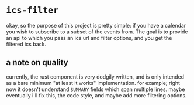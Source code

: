 # `ics-filter`

okay, so the purpose of this project is pretty simple: if you have a calendar you wish to subscribe
to a subset of the events from. The goal is to provide an api to which you pass an ics url and
filter options, and you get the filtered ics back.

## a note on quality

currently, the rust component is very dodgily written, and is only intended as a bare minimum "at
least it works" implementation. for example; right now it doesn't understand `SUMMARY` fields
which span multiple lines. maybe eventually i'll fix this, the code style, and maybe add more
filtering options.
